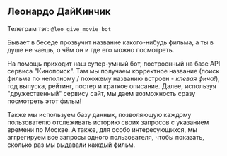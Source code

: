 ## Леонардо ДайКинчик
Телеграм тэг: `@leo_give_movie_bot`

Бывает в беседе прозвучит название какого-нибудь фильма, а ты в душе не чаешь, о чём он и где его можно посмотреть.

На помощь приходит наш супер-умный бот, построенный на базе API сервиса "Кинопоиск". Там мы получаем корректное название (поиск фильма по неполному / похожему названию встроен - _клевая фича!_), год выпуска, рейтинг, постер и краткое описание. Далее, используя "дружественный" сервису сайт, мы даем возможность сразу посмотреть этот фильм!

Также мы используем базу данных, позволяющую каждому пользователю отслеживать историю своих запросов с указанием времени по Москве. А также, для особо интересующихся, мы аггрегируем все запросы одного пользователя, чтобы показать, сколько раз мы выдавали каждый фильм.